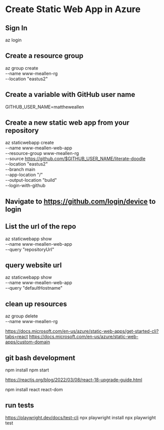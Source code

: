 # Create Static Web App in Azure

## Sign In
az login

## Create a resource group
az group create \
    --name www-meallen-rg \
    --location "eastus2"

## Create a variable with GitHub user name
GITHUB_USER_NAME=mattheweallen


## Create a new static web app from your repository
az staticwebapp create \
    --name www-meallen-web-app \
    --resource-group www-meallen-rg \
    --source https://github.com/$GITHUB_USER_NAME/literate-doodle \
    --location "eastus2" \
    --branch main \
    --app-location "/"  \
    --output-location "build"  \
    --login-with-github

## Navigate to https://github.com/login/device to login

## List the url of the repo
az staticwebapp show \
  --name  www-meallen-web-app \
  --query "repositoryUrl"

## query website url
az staticwebapp show \
  --name www-meallen-web-app \
  --query "defaultHostname"

## clean up resources
az group delete \
  --name www-meallen-rg



https://docs.microsoft.com/en-us/azure/static-web-apps/get-started-cli?tabs=react
https://docs.microsoft.com/en-us/azure/static-web-apps/custom-domain




## git bash development
npm install
npm start

https://reactjs.org/blog/2022/03/08/react-18-upgrade-guide.html

npm install react react-dom

## run tests
https://playwright.dev/docs/test-cli
npx playwright install
npx playwright test

